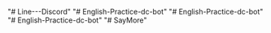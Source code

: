 "# Line---Discord" 
"# English-Practice-dc-bot" 
"# English-Practice-dc-bot" 
"# English-Practice-dc-bot" 
"# SayMore" 
